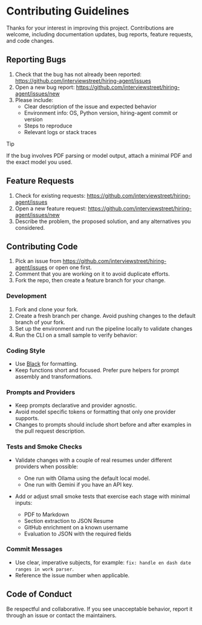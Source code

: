 # Contributing Guidelines

Thanks for your interest in improving this project. Contributions are welcome, including documentation updates, bug reports, feature requests, and code changes.

## Reporting Bugs

1. Check that the bug has not already been reported: https://github.com/interviewstreet/hiring-agent/issues
2. Open a new bug report: https://github.com/interviewstreet/hiring-agent/issues/new
3. Please include:
   - Clear description of the issue and expected behavior
   - Environment info: OS, Python version, hiring-agent commit or version
   - Steps to reproduce
   - Relevant logs or stack traces

> [!TIP]
> If the bug involves PDF parsing or model output, attach a minimal PDF and the exact model you used.

## Feature Requests

1. Check for existing requests: https://github.com/interviewstreet/hiring-agent/issues
2. Open a new feature request: https://github.com/interviewstreet/hiring-agent/issues/new
3. Describe the problem, the proposed solution, and any alternatives you considered.

## Contributing Code

1. Pick an issue from https://github.com/interviewstreet/hiring-agent/issues or open one first.
2. Comment that you are working on it to avoid duplicate efforts.
3. Fork the repo, then create a feature branch for your change.

### Development

1. Fork and clone your fork.
2. Create a fresh branch per change. Avoid pushing changes to the default branch of your fork.
3. Set up the environment and run the pipeline locally to validate changes
4. Run the CLI on a small sample to verify behavior:

### Coding Style

* Use [Black](https://black.readthedocs.io/en/stable/) for formatting.
* Keep functions short and focused. Prefer pure helpers for prompt assembly and transformations.

### Prompts and Providers

* Keep prompts declarative and provider agnostic.
* Avoid model specific tokens or formatting that only one provider supports.
* Changes to prompts should include short before and after examples in the pull request description.

### Tests and Smoke Checks

* Validate changes with a couple of real resumes under different providers when possible:

  * One run with Ollama using the default local model.
  * One run with Gemini if you have an API key.
* Add or adjust small smoke tests that exercise each stage with minimal inputs:

  * PDF to Markdown
  * Section extraction to JSON Resume
  * GitHub enrichment on a known username
  * Evaluation to JSON with the required fields


### Commit Messages

* Use clear, imperative subjects, for example: `fix: handle en dash date ranges in work parser`.
* Reference the issue number when applicable.

## Code of Conduct

Be respectful and collaborative. If you see unacceptable behavior, report it through an issue or contact the maintainers.
